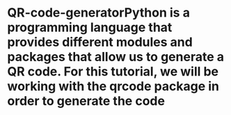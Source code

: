 # QR-code-generatorPython is a programming language that provides different modules and packages that allow us to generate a QR code. For this tutorial, we will be working with the qrcode package in order to generate the code
